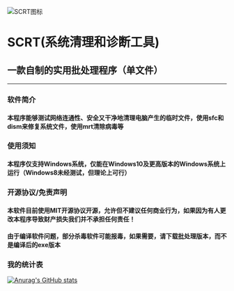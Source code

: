 ![SCRT图标](icon.ico) 
# SCRT(系统清理和诊断工具)
## 一款自制的实用批处理程序（单文件）

<hr>

### 软件简介
#### 本程序能够测试网络连通性、安全又干净地清理电脑产生的临时文件，使用sfc和dism来修复系统文件，使用mrt清除病毒等
### 使用须知
#### 本程序仅支持Windows系统，仅能在Windows10及更高版本的Windows系统上运行（Windows8未经测试，但理论上可行）
### 开源协议/免责声明
#### 本软件目前使用MIT开源协议开源，允许但不建议任何商业行为，如果因为有人更改本程序导致财产损失我们并不承担任何责任！
#### 由于编译软件问题，部分杀毒软件可能报毒，如果需要，请下载批处理版本，而不是编译后的exe版本
### 我的统计表
[![Anurag's GitHub stats](https://github-readme-stats.vercel.app/api?username=small-lin-jam&show_icons=true&theme=gruvbox&locale=cn)](https://github.com/anuraghazra/github-readme-stats)
